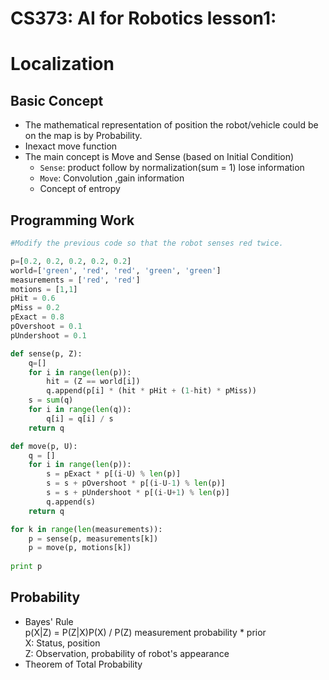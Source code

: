 # CS373: AI for Robotics lesson1:
# Localization

## Basic Concept
- The mathematical representation of position the robot/vehicle could be on the map is by Probability.
- Inexact move function
- The main concept is Move and Sense (based on Initial Condition)
    + `Sense`: product follow by normalization(sum = 1) lose information
    + `Move`: Convolution ,gain information
    + Concept of entropy

## Programming Work
```python
#Modify the previous code so that the robot senses red twice.

p=[0.2, 0.2, 0.2, 0.2, 0.2]
world=['green', 'red', 'red', 'green', 'green']
measurements = ['red', 'red']
motions = [1,1]
pHit = 0.6
pMiss = 0.2
pExact = 0.8
pOvershoot = 0.1
pUndershoot = 0.1

def sense(p, Z):
    q=[]
    for i in range(len(p)):
        hit = (Z == world[i])
        q.append(p[i] * (hit * pHit + (1-hit) * pMiss))
    s = sum(q)
    for i in range(len(q)):
        q[i] = q[i] / s
    return q

def move(p, U):
    q = []
    for i in range(len(p)):
        s = pExact * p[(i-U) % len(p)]
        s = s + pOvershoot * p[(i-U-1) % len(p)]
        s = s + pUndershoot * p[(i-U+1) % len(p)]
        q.append(s)
    return q

for k in range(len(measurements)):
    p = sense(p, measurements[k])
    p = move(p, motions[k])
    
print p         

```

## Probability 
- Bayes' Rule       
    p(X|Z) = P(Z|X)P(X) / P(Z) measurement probability * prior    
    X: Status, position     
    Z: Observation, probability of robot's appearance
- Theorem of Total Probability